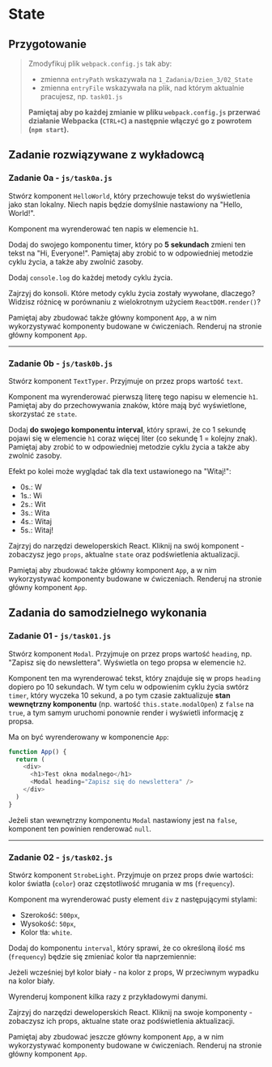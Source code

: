 # State

## Przygotowanie
> Zmodyfikuj plik `webpack.config.js` tak aby:
> - zmienna `entryPath` wskazywała na `1_Zadania/Dzien_3/02_State`
> - zmienna `entryFile` wskazywała na plik, nad którym aktualnie pracujesz, np. `task01.js`
>
> **Pamiętaj aby po każdej zmianie w pliku `webpack.config.js` przerwać działanie Webpacka (`CTRL+C`) a następnie włączyć go z powrotem (`npm start`).**


## Zadanie rozwiązywane z wykładowcą

### Zadanie 0a - `js/task0a.js`

Stwórz komponent `HelloWorld`, który przechowuje tekst do wyświetlenia jako stan lokalny. Niech napis będzie domyślnie nastawiony na "Hello, World!".

Komponent ma wyrenderować ten napis w elemencie `h1`.

Dodaj do swojego komponentu timer, który po **5 sekundach** zmieni ten tekst na "Hi, Everyone!". Pamiętaj aby zrobić to w odpowiedniej metodzie cyklu życia, a także aby zwolnić zasoby.

Dodaj `console.log` do każdej metody cyklu życia.

Zajrzyj do konsoli. Które metody cyklu życia zostały wywołane, dlaczego? Widzisz różnicę w porównaniu z wielokrotnym użyciem `ReactDOM.render()`?

Pamiętaj aby zbudować także główny komponent `App`, a w nim wykorzystywać komponenty budowane w ćwiczeniach. Renderuj na stronie główny komponent `App`.

---

### Zadanie 0b - `js/task0b.js`

Stwórz komponent `TextTyper`. Przyjmuje on przez props wartość `text`.

Komponent ma wyrenderować pierwszą literę tego napisu w elemencie `h1`. Pamiętaj aby do przechowywania znaków, które mają być wyświetlone, skorzystać ze `state`.

Dodaj **do swojego komponentu interval**, który sprawi, że co 1 sekundę pojawi się w elemencie `h1` coraz więcej liter (co sekundę 1 = kolejny znak). Pamiętaj aby zrobić to w odpowiedniej metodzie cyklu życia a także aby zwolnić zasoby.

Efekt po kolei może wyglądać tak dla text ustawionego na "Witaj!":

- 0s.: W
- 1s.: Wi
- 2s.: Wit
- 3s.: Wita
- 4s.: Witaj
- 5s.: Witaj!

Zajrzyj do narzędzi deweloperskich React. Kliknij na swój komponent - zobaczysz jego `props`, aktualne `state` oraz podświetlenia aktualizacji.

Pamiętaj aby zbudować także główny komponent `App`, a w nim wykorzystywać komponenty budowane w ćwiczeniach. Renderuj na stronie główny komponent `App`.


## Zadania do samodzielnego wykonania

### Zadanie 01 - `js/task01.js`

Stwórz komponent `Modal`. Przyjmuje on przez props wartość `heading`, np. "Zapisz się do newslettera". Wyświetla on tego propsa w elemencie `h2`.

Komponent ten ma wyrenderować tekst, który znajduje się w props `heading` dopiero po 10 sekundach. W tym celu w odpowienim cyklu życia swtórz `timer`, który wyczeka 10 sekund, a po tym czasie zaktualizuje **stan wewnętrzny komponentu** (np. wartość `this.state.modalOpen`) z `false` na `true`, a tym samym uruchomi ponownie render i wyświetli informację z propsa.

Ma on być wyrenderowany w komponencie `App`:

```js
function App() {
  return (
    <div>
      <h1>Test okna modalnego</h1>
      <Modal heading="Zapisz się do newslettera" />
    </div>
  )
}
```

Jeżeli stan wewnętrzny komponentu `Modal` nastawiony jest na `false`, komponent ten powinien renderować `null`.

---

### Zadanie 02 - `js/task02.js`
Stwórz komponent `StrobeLight`. Przyjmuje on przez props dwie wartości: kolor światła (`color`) oraz częstotliwość mrugania w ms (`frequency`).

Komponent ma wyrenderować pusty element `div` z następującymi stylami:

- Szerokość: `500px`, 
- Wysokość: `50px`,
- Kolor tła: `white`.

Dodaj do komponentu `interval`, który sprawi, że co określoną ilość ms (`frequency`) będzie się zmieniać kolor tła naprzemiennie:

Jeżeli wcześniej był kolor biały - na kolor z props,
W przeciwnym wypadku na kolor biały.

Wyrenderuj komponent kilka razy z przykładowymi danymi.

Zajrzyj do narzędzi deweloperskich React. Kliknij na swoje komponenty - zobaczysz ich props, aktualne state oraz podświetlenia aktualizacji.

Pamiętaj aby zbudować jeszcze główny komponent `App`, a w nim wykorzystywać komponenty budowane w ćwiczeniach. Renderuj na stronie główny komponent `App`.
